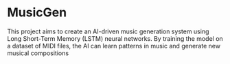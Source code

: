 # MusicGen
This project aims to create an AI-driven music generation system using Long Short-Term Memory (LSTM) neural networks. By training the model on a dataset of MIDI files, the AI can learn patterns in music and generate new musical compositions
